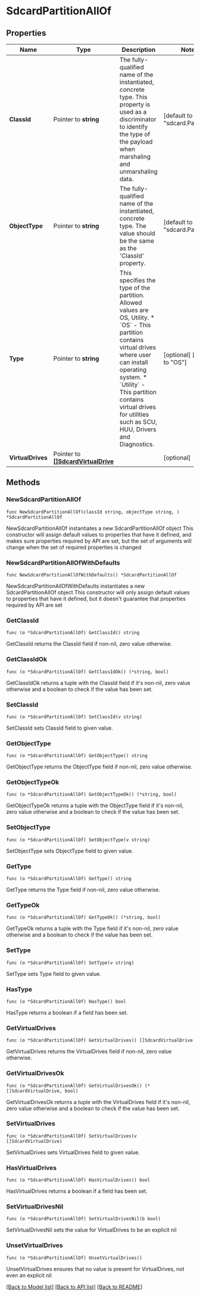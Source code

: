 # SdcardPartitionAllOf

## Properties

Name | Type | Description | Notes
------------ | ------------- | ------------- | -------------
**ClassId** | Pointer to **string** | The fully-qualified name of the instantiated, concrete type. This property is used as a discriminator to identify the type of the payload when marshaling and unmarshaling data. | [default to "sdcard.Partition"]
**ObjectType** | Pointer to **string** | The fully-qualified name of the instantiated, concrete type. The value should be the same as the &#39;ClassId&#39; property. | [default to "sdcard.Partition"]
**Type** | Pointer to **string** | This specifies the type of the partition. Allowed values are OS, Utility. * &#x60;OS&#x60; - This partition contains virtual drives where user can install operating system. * &#x60;Utility&#x60; - This partition contains virtual drives for utilities such as SCU, HUU, Drivers and Diagnostics. | [optional] [default to "OS"]
**VirtualDrives** | Pointer to [**[]SdcardVirtualDrive**](sdcard.VirtualDrive.md) |  | [optional] 

## Methods

### NewSdcardPartitionAllOf

`func NewSdcardPartitionAllOf(classId string, objectType string, ) *SdcardPartitionAllOf`

NewSdcardPartitionAllOf instantiates a new SdcardPartitionAllOf object
This constructor will assign default values to properties that have it defined,
and makes sure properties required by API are set, but the set of arguments
will change when the set of required properties is changed

### NewSdcardPartitionAllOfWithDefaults

`func NewSdcardPartitionAllOfWithDefaults() *SdcardPartitionAllOf`

NewSdcardPartitionAllOfWithDefaults instantiates a new SdcardPartitionAllOf object
This constructor will only assign default values to properties that have it defined,
but it doesn't guarantee that properties required by API are set

### GetClassId

`func (o *SdcardPartitionAllOf) GetClassId() string`

GetClassId returns the ClassId field if non-nil, zero value otherwise.

### GetClassIdOk

`func (o *SdcardPartitionAllOf) GetClassIdOk() (*string, bool)`

GetClassIdOk returns a tuple with the ClassId field if it's non-nil, zero value otherwise
and a boolean to check if the value has been set.

### SetClassId

`func (o *SdcardPartitionAllOf) SetClassId(v string)`

SetClassId sets ClassId field to given value.


### GetObjectType

`func (o *SdcardPartitionAllOf) GetObjectType() string`

GetObjectType returns the ObjectType field if non-nil, zero value otherwise.

### GetObjectTypeOk

`func (o *SdcardPartitionAllOf) GetObjectTypeOk() (*string, bool)`

GetObjectTypeOk returns a tuple with the ObjectType field if it's non-nil, zero value otherwise
and a boolean to check if the value has been set.

### SetObjectType

`func (o *SdcardPartitionAllOf) SetObjectType(v string)`

SetObjectType sets ObjectType field to given value.


### GetType

`func (o *SdcardPartitionAllOf) GetType() string`

GetType returns the Type field if non-nil, zero value otherwise.

### GetTypeOk

`func (o *SdcardPartitionAllOf) GetTypeOk() (*string, bool)`

GetTypeOk returns a tuple with the Type field if it's non-nil, zero value otherwise
and a boolean to check if the value has been set.

### SetType

`func (o *SdcardPartitionAllOf) SetType(v string)`

SetType sets Type field to given value.

### HasType

`func (o *SdcardPartitionAllOf) HasType() bool`

HasType returns a boolean if a field has been set.

### GetVirtualDrives

`func (o *SdcardPartitionAllOf) GetVirtualDrives() []SdcardVirtualDrive`

GetVirtualDrives returns the VirtualDrives field if non-nil, zero value otherwise.

### GetVirtualDrivesOk

`func (o *SdcardPartitionAllOf) GetVirtualDrivesOk() (*[]SdcardVirtualDrive, bool)`

GetVirtualDrivesOk returns a tuple with the VirtualDrives field if it's non-nil, zero value otherwise
and a boolean to check if the value has been set.

### SetVirtualDrives

`func (o *SdcardPartitionAllOf) SetVirtualDrives(v []SdcardVirtualDrive)`

SetVirtualDrives sets VirtualDrives field to given value.

### HasVirtualDrives

`func (o *SdcardPartitionAllOf) HasVirtualDrives() bool`

HasVirtualDrives returns a boolean if a field has been set.

### SetVirtualDrivesNil

`func (o *SdcardPartitionAllOf) SetVirtualDrivesNil(b bool)`

 SetVirtualDrivesNil sets the value for VirtualDrives to be an explicit nil

### UnsetVirtualDrives
`func (o *SdcardPartitionAllOf) UnsetVirtualDrives()`

UnsetVirtualDrives ensures that no value is present for VirtualDrives, not even an explicit nil

[[Back to Model list]](../README.md#documentation-for-models) [[Back to API list]](../README.md#documentation-for-api-endpoints) [[Back to README]](../README.md)


